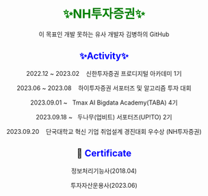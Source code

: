 

<div align="center">
<h1><font color="green">✨NH투자증권✨</font></h1>이 목표인 개발 못하는 유사 개발자 김병하의 GitHub
</div>

<div align="center">
  <h2><font color="blue">✨Activity✨</font></h2>

  2022.12 ~ 2023.02&nbsp;&nbsp;&nbsp;&nbsp;신한투자증권 프로디지털 아카데미 1기 
  
  2023.06 ~ 2023.08&nbsp;&nbsp;&nbsp;&nbsp;하이투자증권 서포터즈 및 알고리즘 투자 대회 

  2023.09.01 ~&nbsp;&nbsp;&nbsp;Tmax AI Bigdata Academy(TABA) 4기

  2023.09.18 ~&nbsp;&nbsp;&nbsp;두나무(업비트) 서포터즈(UP!TO) 2기

  2023.09.20&nbsp;&nbsp;&nbsp;&nbsp;단국대학교 혁신 기업 취업설계 경진대회 우수상 (NH투자증권)
  

</div>

<div align=center><h2>📑 <font color="blue">Certificate </font></h2>

정보처리기능사(2018.04)

투자자산운용사(2023.06)
</div>
